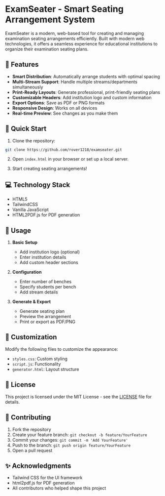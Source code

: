 # ExamSeater - Smart Seating Arrangement System

ExamSeater is a modern, web-based tool for creating and managing examination seating arrangements efficiently. Built with modern web technologies, it offers a seamless experience for educational institutions to organize their examination seating plans.

## 🌟 Features

- **Smart Distribution**: Automatically arrange students with optimal spacing
- **Multi-Stream Support**: Handle multiple streams/departments simultaneously
- **Print-Ready Layouts**: Generate professional, print-friendly seating plans
- **Customizable Headers**: Add institution logo and custom information
- **Export Options**: Save as PDF or PNG formats
- **Responsive Design**: Works on all devices
- **Real-time Preview**: See changes as you make them

## 🚀 Quick Start

1. Clone the repository:
```bash
git clone https://github.com/rover1218/examseater.git
```

2. Open `index.html` in your browser or set up a local server.

3. Start creating seating arrangements!

## 💻 Technology Stack

- HTML5
- TailwindCSS
- Vanilla JavaScript
- HTML2PDF.js for PDF generation

## 📖 Usage

1. **Basic Setup**
   - Add institution logo (optional)
   - Enter institution details
   - Add custom header sections

2. **Configuration**
   - Enter number of benches
   - Specify students per bench
   - Add stream details

3. **Generate & Export**
   - Generate seating plan
   - Preview the arrangement
   - Print or export as PDF/PNG

## 🎨 Customization

Modify the following files to customize the appearance:
- `styles.css`: Custom styling
- `script.js`: Functionality
- `generator.html`: Layout structure

## 📝 License

This project is licensed under the MIT License - see the [LICENSE](LICENSE) file for details.

## 🤝 Contributing

1. Fork the repository
2. Create your feature branch: `git checkout -b feature/YourFeature`
3. Commit your changes: `git commit -m 'Add YourFeature'`
4. Push to the branch: `git push origin feature/YourFeature`
5. Open a pull request

## ✨ Acknowledgments

- Tailwind CSS for the UI framework
- html2pdf.js for PDF generation
- All contributors who helped shape this project